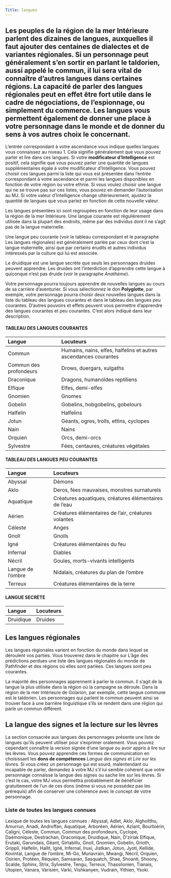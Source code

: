 ```yaml
---
Title: langues
---
```

Les peuples de la région de la mer Intérieure parlent des dizaines de langues, auxquelles il faut ajouter des centaines de dialectes et de variantes régionales. Si un personnage peut généralement s’en sortir en parlant le taldorien, aussi appelé le commun, il lui sera vital de connaître d’autres langues dans certaines régions. La capacité de parler des langues régionales peut en effet être fort utile dans le cadre de négociations, de l’espionnage, ou simplement du commerce. Les langues vous permettent également de donner une place à votre personnage dans le monde et de donner du sens à vos autres choix le concernant.
---

L’entrée correspondant à votre ascendance vous indique quelles langues vous connaissez au niveau 1. Cela signifie généralement que vous pouvez parler et lire dans ces langues. Si votre **modificateur d’Intelligence** est positif, cela signifie que vous pouvez parler une quantité de langues supplémentaires égale à votre modificateur d’Intelligence. Vous pouvez choisir ces langues parmi la liste qui vous est présentée dans l’entrée correspondant à votre ascendance et parmi les langues disponibles en fonction de votre région ou votre ethnie. Si vous voulez choisir une langue qui ne se trouve pas sur ces listes, vous pouvez en demander l’autorisation au MJ. Si votre valeur d’Intelligence change ultérieurement, ajustez la quantité de langues que vous parlez en fonction de cette nouvelle valeur.

Les langues présentées ici sont regroupées en fonction de leur usage dans la région de la mer Intérieure. Une langue courante est régulièrement utilisée dans la plupart des endroits, même par des individus dont il ne s’agit pas de la langue maternelle. 

Une langue peu courante (voir le tableau correspondant et le paragraphe Les langues régionales) est généralement parlée par ceux dont c’est la langue maternelle, ainsi que par certains érudits et autres individus intéressés par la culture qui lui est associée.

Le druidique est une langue secrète que seuls les personnages druides peuvent apprendre. Les druides ont l’interdiction d’apprendre cette langue à quiconque n’est pas druide (voir le paragraphe *Anathème*).

Votre personnage pourra toujours apprendre de nouvelles langues au cours de sa carrière d’aventurier. Si vous sélectionnez le don **Polyglotte**, par exemple, votre personnage pourra choisir deux nouvelles langues dans la liste du tableau des langues courantes et dans le tableau des langues peu courantes. D’autres pouvoirs et effets peuvent vous permettre d’apprendre des langues courantes et peu courantes. C’est alors indiqué dans leur description.

#### TABLEAU DES LANGUES COURANTES
| Langue | Locuteurs |
|:-------|:----------|
| Commun | Humains, nains, elfes, halfelins et autres ascendances courantes
| Commun des profondeurs | Drows, duergars, xulgaths
| Draconique | Dragons, humanoïdes reptiliens
| Elfique | Elfes, demi-elfes
| Gnomien | Gnomes
| Gobelin | Gobelins, hobgobelins, gobelours
| Halfelin | Halfelins
| Jotun | Géants, ogres, trolls, ettins, cyclopes
| Nain | Nains
| Orquien | Orcs, demi-orcs
| Sylvestre | Fées, centaures, créatures végétales

#### TABLEAU DES LANGUES PEU COURANTES
| Langue | Locuteurs |
|:-------|:----------|
| Abyssal | Démons
| Aklo | Deros, fées mauvaises, monstres surnaturels
| Aquatique | Créatures aquatiques, créatures élémentaires de l’eau
| Aérien | Créatures élémentaires de l’air, créatures volantes
| Céleste | Anges
| Gnoll | Gnolls
| Igné | Créatures élémentaires du feu
| Infernal | Diables
| Nécril | Goules, morts-vivants intelligents
| Langue de l’ombre | Nidalais, créatures du plan de l’ombre
| Terreux | Créatures élémentaires de la terre

#### LANGUE SECRÈTE
| Langue | Locuteurs |
|:-------|:----------|
| Druidique | Druides

## Les langues régionales
Les langues régionales varient en fonction du monde dans lequel se déroulent vos parties. Vous trouverez dans le chapitre sur L’âge des prédictions perdues une liste des langues régionales du monde de Pathfinder et des régions où elles sont parlées. Ces langues sont peu courantes.

La majorité des personnages apprennent à parler le commun. Il s’agit de la langue la plus utilisée dans la région où la campagne se déroule. Dans la région de la mer Intérieure de Golarion, par exemple, cette langue commune est le taldorien. Les personnages qui parlent le commun peuvent ainsi se trouver face à une barrière linguistique s’ils se rendent dans une région qui parle un commun différent. 

## La langue des signes et la lecture sur les lèvres
La section consacrée aux langues des personnages présente une liste de langues qu’ils peuvent utiliser pour s’exprimer oralement. Vous pouvez cependant connaître la version signée d’une langue ou avoir appris à lire sur les lèvres. Vous pouvez apprendre ces formes de communication en choisissant les **dons de compétences** *Langue des signes* et *Lire sur les lèvres*. Si vous créez un personnage qui est sourd, malentendant ou incapable de parler, demandez à votre MJ s’il lui semble cohérent que votre personnage connaisse la langue des signes ou sache lire sur les lèvres. Si c’est le cas, votre MJ vous permettra probablement de bénéficier gratuitement de l’un de ces dons (même si vous ne possédez pas les prérequis) afin de conserver une cohérence avec le concept de votre personnage.

### Liste de toutes les langues connues
Lexique de toutes les langues connues :
Abyssal,
Adlet,
Aklo,
Alghollthu,
Amurrun,
Anadi,
Androffan,
Aquatique,
Arboréen,
Aérien,
Azlant,
Bourbiérin,
Caligni,
Céleste,
Commun,
Commun des profondeurs,
Cyclope,
Daémonique,
Destrachan,
Draconique,
Druidique,
Nain,
D'ziriak
Elfique,
Erutaki,
Garundais,
Géant,
Girtablilu,
Gnoll,
Gnomien,
Gobelin,
Grioth,
Grippli,
Halfelin,
Hallit,
Igné,
Infernal,
Iruxi,
Jistkan,
Jotun,
Jyoti,
Kellide,
Kovintal,
Langue de l’ombre,
Mi-Go,
Munavrain,
Mwangi,
Nécril,
Orquien,
Osirien,
Protéen,
Réquien,
Samsaran,
Sasquatch,
Shae,
Shoanti,
Shoony,
Scalde,
Sphinx,
Strix,
Sylvestre,
Tengu,
Terreux,
Thassilonien,
Tianais,
Utopien,
Vanara,
Varisien,
Varki,
Vishkanyen,
Vudrain,
Yithien,
Ysoki.